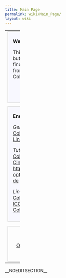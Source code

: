 ```yaml
---
title: Main Page
permalink: wiki/Main_Page/
layout: wiki
---
```


<table style="width:10%;">
<colgroup>
<col width="5%" />
<col width="4%" />
</colgroup>
<tbody>
<tr class="odd">
<td><div style="margin: 0; margin-right:10px; border: 2px solid #dfdfdf; background-color:#f8f8ff;">
<div style="padding: 0.3em 1em 0.7em 1em;">
<p><strong>Welcome to ColourWiki!</strong></p>
<p>This site provides a collection of information regarding mainly, but not limited to, <a href="http://www.opensource.org">Open Source</a> <a href="http://en.wikipedia.org/wiki/Color_management">Colour Management</a>. You can find concepts, descriptions, technical proposals, extractions from <a href="OpenICC" title="wikilink">email</a> or IRC discussions, articles and related links. ColourWiki is meintained by <a href="OpenICC" class="uri" title="wikilink">OpenICC</a> members.</p>
</div>
<div align="right">
<p><small><strong><a href="ColourWiki:About" title="wikilink">Informations about ColourWiki</a></strong></small></p>
</div>
</div>
<div style="margin: 0;  margin-right:10px; margin-top:10px; border: 2px solid #dfdfdf; background-color:#f8f8ff;">
<div style="padding: 0.3em 1em 0.7em 1em;">
<p><strong>End User Documentation</strong></p>
<p><em>General:</em><br />
<a href="http://en.wikipedia.org/wiki/Color_management">Color Management</a>::Wikipedia<br />
<a href="http://en.wikipedia.org/wiki/Linux_color_management">Linux Color Management</a>::Wikipedia</p>
<p><em>Tutorials:</em><br />
<a href="http://docs.scribus.net/index.php?page=cms">Color management with Scribus, an Introduction</a><br />
<a href="http://www.behrmann.name/index.php?option=com_weblinks&amp;task=view&amp;catid=67&amp;id=56&amp;Itemid=85">CinePaint - 16-bit imaging. From digital camera to print</a> <a href="http://www.behrmann.name/index.php?option=com_weblinks&amp;task=view&amp;catid=67&amp;id=54&amp;Itemid=86_de" title="wikilink">http://www.behrmann.name/index.php?option=com_weblinks&amp;task=view&amp;catid=67&amp;id=54&amp;Itemid=86 de</a></p>
<p><em>Link collections:</em><br />
<a href="http://www.behrmann.name/index.php?option=com_weblinks&amp;catid=69&amp;Itemid=95">Colour managed Applications</a>::Behrmann<br />
<a href="http://www.behrmann.name/index.php?option=com_weblinks&amp;catid=73&amp;Itemid=95">ICC profiles</a>::Behrmann<br />
<a href="http://www.scribus.net/index.php?name=Web_Links&amp;req=viewlink&amp;cid=4">Color Management</a>::Scribus</p>
</div>
</div></td>
<td><div style="margin:0; border:2px solid #dfdfdf; padding: 0em 1em 1em 1em; background-color:#F8F8FF;">
<p><strong>Specifications</strong></p>
<ul>
<li><a href="ICC_Profiles_in_X_Specification_0.4" title="wikilink">ICC Profiles in X Specification</a></li>
<li><a href="ICC_meta_Tag_for_Monitor_Profiles_1.0" title="wikilink">ICC meta Tag for Monitor Profiles</a></li>
<li><a href="OpenICC_Configuration_0.1" title="wikilink">OpenICC Configuration 0.1</a></li>
<li><a href="OpenIccDirectoryProposal" title="wikilink">OpenICC Directory Proposal</a></li>
<li><a href="Oyranos_X11_Requirements" title="wikilink">Oyranos X11 Requirements</a></li>
</ul>
</div>
<div style="margin:0; margin-top:10px;  border:2px solid #dfdfdf; padding: 0em 1em 1em 1em; background-color:#F8F8FF;">
<p><strong>Discussion</strong></p>
<ul>
<li><a href="What_the_users_want" title="wikilink">What the users want</a></li>
<li><a href="Concepts" title="wikilink">Concepts Discussion</a></li>
<li><a href="Device_Settings" title="wikilink">Device Settings</a></li>
<li><a href="Monitor_Configuration" title="wikilink">Monitor Configuration</a></li>
<li><a href="Standards" class="uri" title="wikilink">Standards</a></li>
<li><a href="ColourMatchingModuls" class="uri" title="wikilink">ColourMatchingModuls</a></li>
<li><a href="Applications" class="uri" title="wikilink">Applications</a> - colour management (CM) capable programs</li>
</ul>
</div></td>
</tr>
<tr class="even">
<td><div style="margin: 0; margin-top:8px; padding: 0em 0.3em 0.3em 0.3em; border: 2px solid #dfdfdf;">
<div align="middle">
<p><strong>Related Projects</strong></p>
<p><a href="http://www.freedesktop.org/wiki/OpenIcc">OpenICC</a> - <a href="http://www.color.org">ICC</a> - <a href="http://www.coloraid.de">www.coloraid.de</a> - <a href="http://www.freedesktop.org/">www.freedesktop.org</a> - <a href="http://create.freedesktop.org/wiki">Create</a></p>
</div>
</div></td>
</tr>
</tbody>
</table>

\_\_NOEDITSECTION\_\_
